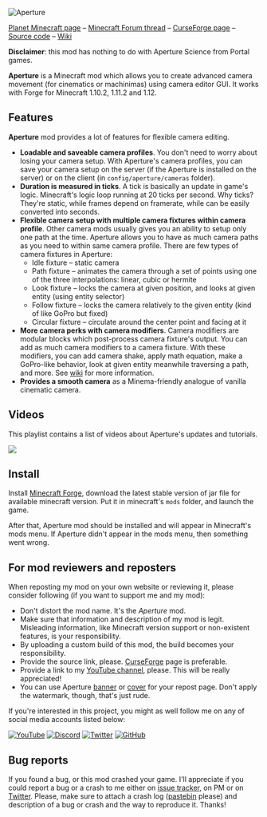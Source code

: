 ![Aperture](https://i.imgur.com/Wras78u.png)

[Planet Minecraft page](https://www.planetminecraft.com/mod/aperture-3978432/) – [Minecraft Forum thread](http://www.minecraftforum.net/forums/mapping-and-modding/minecraft-mods/2837982-aperture-an-advanced-camera-mod) – [CurseForge page](https://minecraft.curseforge.com/projects/aperture) – [Source code](https://github.com/mchorse/aperture) – [Wiki](https://github.com/mchorse/aperture/wiki) 

**Disclaimer**: this mod has nothing to do with Aperture Science from Portal games.

**Aperture** is a Minecraft mod which allows you to create advanced camera movement (for cinematics or machinimas) using camera editor GUI. It works with Forge for Minecraft 1.10.2, 1.11.2 and 1.12.

## Features

**Aperture** mod provides a lot of features for flexible camera editing.

* **Loadable and saveable camera profiles**. You don't need to worry about losing your camera setup. With Aperture's camera profiles, you can save your camera setup on the server (if the Aperture is installed on the server) or on the client (in `config/aperture/cameras` folder).
* **Duration is measured in ticks**. A tick is basically an update in game's logic. Minecraft's logic loop running at 20 ticks per second. Why ticks? They're static, while frames depend on framerate, while can be easily converted into seconds.
* **Flexible camera setup with multiple camera fixtures within camera profile**. Other camera mods usually gives you an ability to setup only one path at the time. Aperture allows you to have as much camera paths as you need to within same camera profile. There are few types of camera fixtures in Aperture: 
    * Idle fixture – static camera
    * Path fixture – animates the camera through a set of points using one of the three interpolations: linear, cubic or hermite
    * Look fixture – locks the camera at given position, and looks at given entity (using entity selector)
    * Follow fixture – locks the camera relatively to the given entity (kind of like GoPro but fixed)
    * Circular fixture – circulate around the center point and facing at it
* **More camera perks with camera modifiers**. Camera modifiers are modular blocks which post-process camera fixture's output. You can add as much camera modifiers to a camera fixture. With these modifiers, you can add camera shake, apply math equation, make a GoPro-like behavior, look at given entity meanwhile traversing a path, and more. See [wiki](https://github.com/mchorse/aperture/wiki) for more information.
* **Provides a smooth camera** as a Minema-friendly analogue of vanilla cinematic camera.

## Videos

This playlist contains a list of videos about Aperture's updates and tutorials.

<a href="https://youtu.be/y7-WsAq6Vlg?list=PL6UPd2Tj65nFLGMBqKaeKOPNp2HOO86Uw"><img src="https://img.youtube.com/vi/y7-WsAq6Vlg/0.jpg"></a> 

## Install

Install [Minecraft Forge](http://files.minecraftforge.net/), download the latest stable version of jar file for available minecraft version. Put it in minecraft's `mods` folder, and launch the game.

After that, Aperture mod should be installed and will appear in Minecraft's mods menu. If Aperture didn't appear in the mods menu, then something went wrong. 

## For mod reviewers and reposters

When reposting my mod on your own website or reviewing it, please consider following (if you want to support me and my mod):

* Don't distort the mod name. It's the *Aperture* mod.
* Make sure that information and description of my mod is legit. Misleading information, like Minecraft version support or non-existent features, is your responsibility.
* By uploading a custom build of this mod, the build becomes your responsibility.
* Provide the source link, please. [CurseForge](https://minecraft.curseforge.com/projects/aperture) page is preferable.
* Provide a link to my [YouTube channel](https://www.youtube.com/channel/UCWVDjAcecHHa8UrEWMRGI8w), please. This will be really appreciated! 
* You can use Aperture [banner](https://i.imgur.com/Wras78u.png) or [cover](https://i.imgur.com/rckGnn4.png) for your repost page. Don't apply the watermark, though, that's just rude.

If you're interested in this project, you might as well follow me on any of social media accounts listed below:

[![YouTube](http://i.imgur.com/yA4qam9.png)](https://www.youtube.com/channel/UCWVDjAcecHHa8UrEWMRGI8w) [![Discord](http://i.imgur.com/gI6JEpJ.png)](https://discord.gg/qfxrqUF) [![Twitter](http://i.imgur.com/6b8vHcX.png)](https://twitter.com/McHorsy) [![GitHub](http://i.imgur.com/DmTn1f1.png)](https://github.com/mchorse)  

## Bug reports

If you found a bug, or this mod crashed your game. I'll appreciate if you could report a bug or a crash to me either on [issue tracker](https://github.com/mchorse/aperture/issues/), on PM or on [Twitter](https://twitter.com/McHorsy). Please, make sure to attach a crash log ([pastebin](http://pastebin.com) please) and description of a bug or crash and the way to reproduce it. Thanks!